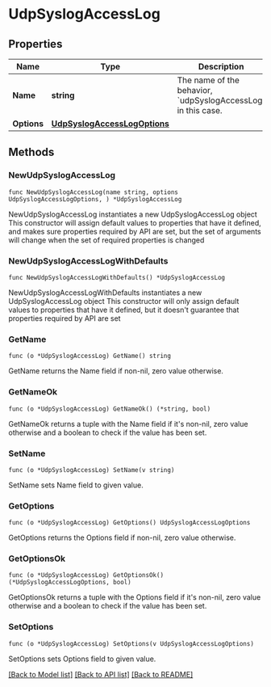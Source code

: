 # UdpSyslogAccessLog

## Properties

Name | Type | Description | Notes
------------ | ------------- | ------------- | -------------
**Name** | **string** | The name of the behavior, &#x60;udpSyslogAccessLog&#x60; in this case. | 
**Options** | [**UdpSyslogAccessLogOptions**](UdpSyslogAccessLogOptions.md) |  | 

## Methods

### NewUdpSyslogAccessLog

`func NewUdpSyslogAccessLog(name string, options UdpSyslogAccessLogOptions, ) *UdpSyslogAccessLog`

NewUdpSyslogAccessLog instantiates a new UdpSyslogAccessLog object
This constructor will assign default values to properties that have it defined,
and makes sure properties required by API are set, but the set of arguments
will change when the set of required properties is changed

### NewUdpSyslogAccessLogWithDefaults

`func NewUdpSyslogAccessLogWithDefaults() *UdpSyslogAccessLog`

NewUdpSyslogAccessLogWithDefaults instantiates a new UdpSyslogAccessLog object
This constructor will only assign default values to properties that have it defined,
but it doesn't guarantee that properties required by API are set

### GetName

`func (o *UdpSyslogAccessLog) GetName() string`

GetName returns the Name field if non-nil, zero value otherwise.

### GetNameOk

`func (o *UdpSyslogAccessLog) GetNameOk() (*string, bool)`

GetNameOk returns a tuple with the Name field if it's non-nil, zero value otherwise
and a boolean to check if the value has been set.

### SetName

`func (o *UdpSyslogAccessLog) SetName(v string)`

SetName sets Name field to given value.


### GetOptions

`func (o *UdpSyslogAccessLog) GetOptions() UdpSyslogAccessLogOptions`

GetOptions returns the Options field if non-nil, zero value otherwise.

### GetOptionsOk

`func (o *UdpSyslogAccessLog) GetOptionsOk() (*UdpSyslogAccessLogOptions, bool)`

GetOptionsOk returns a tuple with the Options field if it's non-nil, zero value otherwise
and a boolean to check if the value has been set.

### SetOptions

`func (o *UdpSyslogAccessLog) SetOptions(v UdpSyslogAccessLogOptions)`

SetOptions sets Options field to given value.



[[Back to Model list]](../README.md#documentation-for-models) [[Back to API list]](../README.md#documentation-for-api-endpoints) [[Back to README]](../README.md)


